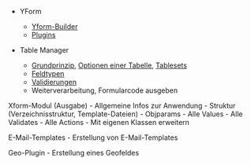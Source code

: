 - YForm
    - [Yform-Builder](formbuilder.md)
    - [Plugins](plugins.md)

- Table Manager
    - [Grundprinzip](table_manager_grundprinzip.md), [Optionen einer Tabelle](table_manager_optionen.md), [Tablesets](table_manager_tablesets)
    - [Feldtypen](values.md)
    - [Validierungen](validates.md)
    - Weiterverarbeitung, Formularcode ausgeben

Xform-Modul (Ausgabe)
    - Allgemeine Infos zur Anwendung
    - Struktur (Verzeichnisstruktur, Template-Dateien)
    - Objparams
    - Alle Values
    - Alle Validates
    - Alle Actions
    - Mit eigenen Klassen erweitern

E-Mail-Templates
    - Erstellung von E-Mail-Templates

Geo-Plugin
    - Erstellung eines Geofeldes